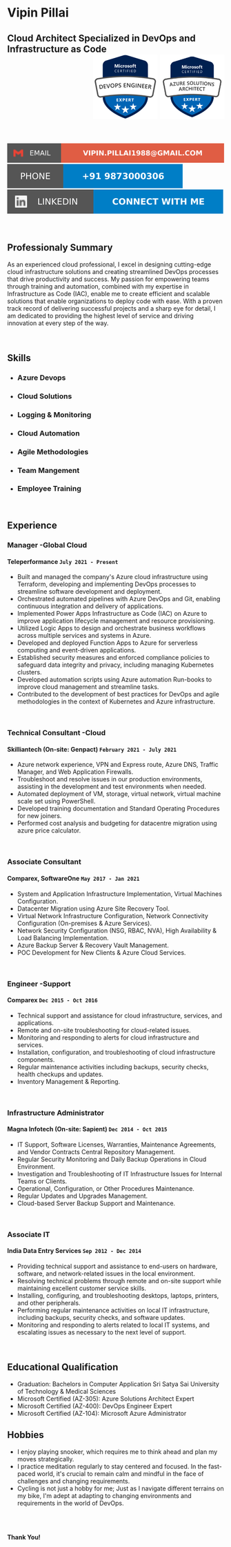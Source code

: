 # Vipin Pillai
## Cloud Architect Specialized in DevOps and Infrastructure as Code  <div align="right"> <img src="media/AZ-400.png" style="width:150px;height:150px;"> <img src="media/AZ-305.png" style="width:150px;height:150px;"> </div>
</br>
</br>
<div align="left">
    <a href="vipin.pillai1988@gmail.com">
        <img src="media/Email-vipin.pillai1988@gmail.svg">
    </a>
    <a href="tel:+919873000306">
        <img src="media/Phone-+91 9873000306-blue.svg">
    </a>
    <a href="https://www.linkedin.com/in/vipinpillai88/">
    <img src="media/LinkedIn-Connect with Me-blue.svg">
    </a>
</div>

</br>
</br>

## Professionaly Summary

As an experienced cloud professional, I excel in designing cutting-edge cloud infrastructure solutions and creating streamlined DevOps processes that drive productivity and success. My passion for empowering teams through training and automation, combined with my expertise in Infrastructure as Code (IAC), enable me to create efficient and scalable solutions that enable organizations to deploy code with ease. With a proven track record of delivering successful projects and a sharp eye for detail, I am dedicated to providing the highest level of service and driving innovation at every step of the way.

</br>


## Skills

- ### Azure Devops
- ### Cloud Solutions
- ### Logging & Monitoring
- ### Cloud Automation
- ### Agile Methodologies
- ### Team Mangement
- ### Employee Training

</br>

## Experience

### Manager -Global Cloud 
#### Teleperformance  `July 2021 - Present`
- Built and managed the company's Azure cloud infrastructure using Terraform, developing and implementing DevOps processes to streamline software development and deployment.
- Orchestrated automated pipelines with Azure DevOps and Git, enabling continuous integration and delivery of applications.
- Implemented Power Apps Infrastructure as Code (IAC) on Azure to improve application lifecycle management and resource provisioning.
- Utilized Logic Apps to design and orchestrate business workflows across multiple services and systems in Azure.
- Developed and deployed Function Apps to Azure for serverless computing and event-driven applications.
- Established security measures and enforced compliance policies to safeguard data integrity and privacy, including managing Kubernetes clusters.
- Developed automation scripts using Azure automation Run-books to improve cloud management and streamline tasks.
- Contributed to the development of best practices for DevOps and agile methodologies in the context of Kubernetes and Azure infrastructure.

</br>

### Technical Consultant -Cloud
#### Skilliantech (On-site: Genpact) `February 2021 - July 2021`
- Azure network experience, VPN and Express route, Azure DNS, Traffic Manager, and Web Application Firewalls.
- Troubleshoot and resolve issues in our production environments, assisting in the development and test environments when needed.
- Automated deployment of VM, storage, virtual network, virtual machine scale set using PowerShell.
- Developed training documentation and Standard Operating Procedures for new joiners.
- Performed cost analysis and budgeting for datacentre migration using azure price calculator.

</br>

### Associate Consultant
#### Comparex, SoftwareOne `May 2017 - Jan 2021`
- System and Application Infrastructure Implementation, Virtual Machines Configuration.
- Datacenter Migration using Azure Site Recovery Tool.
- Virtual Network Infrastructure Configuration, Network Connectivity Configuration (On-premises & Azure Services).
- Network Security Configuration (NSG, RBAC, NVA), High Availability & Load Balancing Implementation.
- Azure Backup Server & Recovery Vault Management.
- POC Development for New Clients & Azure Cloud Services.

</br>

### Engineer -Support
#### Comparex `Dec 2015 - Oct 2016`
- Technical support and assistance for cloud infrastructure, services, and applications.
- Remote and on-site troubleshooting for cloud-related issues.
- Monitoring and responding to alerts for cloud infrastructure and services.
- Installation, configuration, and troubleshooting of cloud infrastructure components.
- Regular maintenance activities including backups, security checks, health checkups and updates.
- Inventory Management & Reporting.

</br>

### Infrastructure Administrator
#### Magna Infotech (On-site: Sapient) `Dec 2014 - Oct 2015`
- IT Support, Software Licenses, Warranties, Maintenance Agreements, and Vendor Contracts Central Repository Management.
- Regular Security Monitoring and Daily Backup Operations in Cloud Environment.
- Investigation and Troubleshooting of IT Infrastructure Issues for Internal Teams or Clients.
- Operational, Configuration, or Other Procedures Maintenance.
- Regular Updates and Upgrades Management.
- Cloud-based Server Backup Support and Maintenance.

</br>

### Associate IT
#### India Data Entry Services `Sep 2012 - Dec 2014`
- Providing technical support and assistance to end-users on hardware, software, and network-related issues in the local environment.
- Resolving technical problems through remote and on-site support while maintaining excellent customer service skills.
- Installing, configuring, and troubleshooting desktops, laptops, printers, and other peripherals.
- Performing regular maintenance activities on local IT infrastructure, including backups, security checks, and software updates.
- Monitoring and responding to alerts related to local IT systems, and escalating issues as necessary to the next level of support.

</br>

## Educational Qualification

- Graduation: Bachelors in Computer Application Sri Satya Sai University of Technology & Medical Sciences
- Microsoft Certified (AZ-305): Azure Solutions Architect Expert
- Microsoft Certified (AZ-400): DevOps Engineer Expert
- Microsoft Certified (AZ-104): Microsoft Azure Administrator



## Hobbies

- I enjoy playing snooker, which requires me to think ahead and plan my moves strategically. 
- I practice meditation regularly to stay centered and focused. In the fast-paced world, it's crucial to remain calm and mindful in the face of challenges and changing requirements.
- Cycling is not just a hobby for me; Just as I navigate different terrains on my bike, I'm adept at adapting to changing environments and requirements in the world of DevOps.

</br> </br>

__Thank You!__
